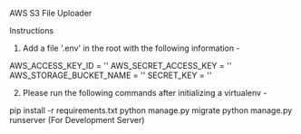 AWS S3 File Uploader


Instructions

1. Add a file '.env' in the root with the following information -

AWS_ACCESS_KEY_ID = ''
AWS_SECRET_ACCESS_KEY = ''
AWS_STORAGE_BUCKET_NAME = ''
SECRET_KEY = ''

2. Please run the following commands after initializing a virtualenv -

pip install -r requirements.txt
python manage.py migrate
python manage.py runserver (For Development Server)